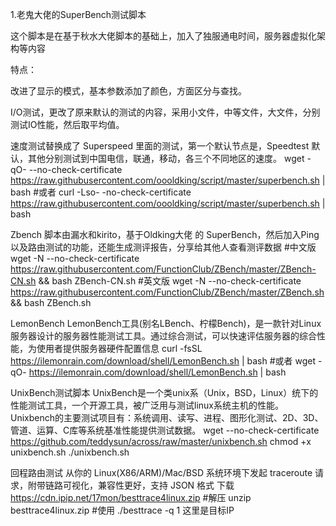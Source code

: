 1.老鬼大佬的SuperBench测试脚本

这个脚本是在基于秋水大佬脚本的基础上，加入了独服通电时间，服务器虚拟化架构等内容

特点：

改进了显示的模式，基本参数添加了颜色，方面区分与查找。

I/O测试，更改了原来默认的测试的内容，采用小文件，中等文件，大文件，分别测试IO性能，然后取平均值。

速度测试替换成了 Superspeed 里面的测试，第一个默认节点是，Speedtest 默认，其他分别测试到中国电信，联通，移动，各三个不同地区的速度。
wget -qO- --no-check-certificate https://raw.githubusercontent.com/oooldking/script/master/superbench.sh | bash
#或者
curl -Lso- -no-check-certificate https://raw.githubusercontent.com/oooldking/script/master/superbench.sh | bash

Zbench
脚本由漏水和kirito，基于Oldking大佬 的 SuperBench，然后加入Ping以及路由测试的功能，还能生成测评报告，分享给其他人查看测评数据
#中文版
wget -N --no-check-certificate https://raw.githubusercontent.com/FunctionClub/ZBench/master/ZBench-CN.sh && bash ZBench-CN.sh
#英文版
wget -N --no-check-certificate https://raw.githubusercontent.com/FunctionClub/ZBench/master/ZBench.sh && bash ZBench.sh

LemonBench
LemonBench工具(别名LBench、柠檬Bench)，是一款针对Linux服务器设计的服务器性能测试工具。通过综合测试，可以快速评估服务器的综合性能，为使用者提供服务器硬件配置信息
curl -fsSL https://ilemonrain.com/download/shell/LemonBench.sh | bash
#或者
wget -qO- https://ilemonrain.com/download/shell/LemonBench.sh | bash

UnixBench测试脚本
UnixBench是一个类unix系（Unix，BSD，Linux）统下的性能测试工具，一个开源工具，被广泛用与测试linux系统主机的性能。Unixbench的主要测试项目有：系统调用、读写、进程、图形化测试、2D、3D、管道、运算、C库等系统基准性能提供测试数据。
wget --no-check-certificate https://github.com/teddysun/across/raw/master/unixbench.sh
chmod +x unixbench.sh
./unixbench.sh

回程路由测试
从你的 Linux(X86/ARM)/Mac/BSD 系统环境下发起 traceroute 请求，附带链路可视化，兼容性更好，支持 JSON 格式
下载
https://cdn.ipip.net/17mon/besttrace4linux.zip
#解压
unzip besttrace4linux.zip
#使用
./besttrace -q 1 这里是目标IP
